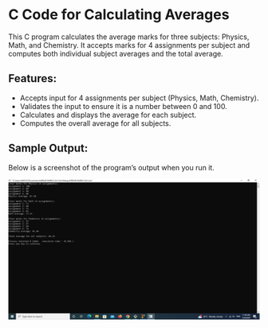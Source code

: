 # C Code for Calculating Averages

This C program calculates the average marks for three subjects: Physics, Math, and Chemistry. It accepts marks for 4 assignments per subject and computes both individual subject averages and the total average.

## Features:
- Accepts input for 4 assignments per subject (Physics, Math, Chemistry).
- Validates the input to ensure it is a number between 0 and 100.
- Calculates and displays the average for each subject.
- Computes the overall average for all subjects.

## Sample Output:

Below is a screenshot of the program’s output when you run it.

![Program Output](code.PNG)


